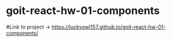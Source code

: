# goit-react-hw-01-components
#Link to project -> https://luckyowl157.github.io/goit-react-hw-01-components/